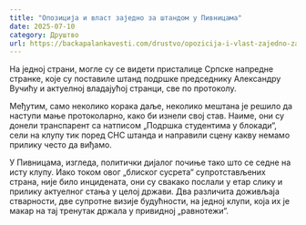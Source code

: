 ```yaml
---
title: "Опозиција и власт заједно за штандом у Пивницама"
date: 2025-07-10
category: Друштво
url: https://backapalankavesti.com/drustvo/opozicija-i-vlast-zajedno-za-standom-u-pivnicama/
---
```


На једној страни, могле су се видети присталице Српске напредне странке, које су поставиле штанд подршке председнику Александру Вучићу и актуелној владајућој странци, све по протоколу.

Међутим, само неколико корака даље, неколико мештана је решило да наступи мање протоколарно, како би изнели свој став. Наиме, они су донели транспарент са натписом „Подршка студентима у блокади“, сели на клупу тик поред СНС штанда и направили сцену какву немамо прилику често да виђамо.

У Пивницама, изгледа, политички дијалог почиње тако што се седне на исту клупу. Иако током овог „блиског сусрета“ супротстављених страна, није било инцидената, они су свакако послали у етар слику и прилику актуелног стања у целој држави. Два различита доживљаја стварности, две супротне визије будућности, на једној клупи, која их је макар на тај тренутак држала у привидној „равнотежи“.

